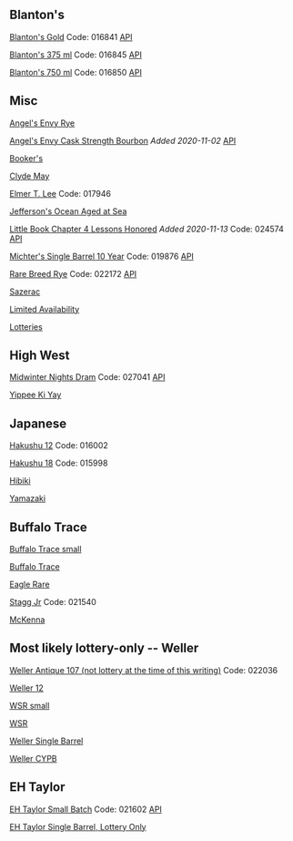 ## Blanton's

[Blanton's Gold](https://www.abc.virginia.gov/products/bourbon/blanton-gold-label?productSize=0) Code: 016841
[API](https://www.abc.virginia.gov/webapi/inventory/storeNearby?storeNumber=224&productCode=016841&mileRadius=999&storeCount=5&buffer=0)

[Blanton's 375 ml](https://www.abc.virginia.gov/products/bourbon/blantons-single-barrel-bourbon?productSize=0) Code: 016845
[API](https://www.abc.virginia.gov/webapi/inventory/storeNearby?storeNumber=224&productCode=016845&mileRadius=999&storeCount=5&buffer=0)

[Blanton's 750 ml](https://www.abc.virginia.gov/products/bourbon/blantons-single-barrel-bourbon?productSize=1) Code: 016850
[API](https://www.abc.virginia.gov/webapi/inventory/storeNearby?storeNumber=224&productCode=016850&mileRadius=999&storeCount=5&buffer=0)

## Misc

[Angel's Envy Rye](https://www.abc.virginia.gov/products/rye/angels-envy-rye-whiskey?productSize=0)

[Angel's Envy Cask Strength Bourbon](https://www.abc.virginia.gov/products/bourbon/angels-envy-cask-strength-bourbon?productSize=0) *Added 2020-11-02*  [API](https://www.abc.virginia.gov/webapi/inventory/storeNearby?storeNumber=224&productCode=016567&mileRadius=999&storeCount=5&buffer=0)

[Booker's](https://www.abc.virginia.gov/products/bourbon/bookers-bourbon?productSize=0)

[Clyde May](https://www.abc.virginia.gov/products/whiskey/clyde-mays-cask-strength-alabama-style-whiskey?productSize=0)

[Elmer T. Lee](https://www.abc.virginia.gov/products/bourbon/elmer-t-lee-bourbon?productSize=0) Code: 017946

[Jefferson's Ocean Aged at Sea](https://www.abc.virginia.gov/products/bourbon/jeffersons-ocean-aged-at-sea-cask-strength?productSize=0)

[Little Book Chapter 4 Lessons Honored](https://www.abc.virginia.gov/products/bourbon/little-book-chapter-4-lessons-honored?productSize=0) *Added 2020-11-13* Code: 024574
[API](https://www.abc.virginia.gov/webapi/inventory/storeNearby?storeNumber=224&productCode=024574&mileRadius=999&storeCount=5&buffer=0)

[Michter's Single Barrel 10 Year](https://www.abc.virginia.gov/products/bourbon/michters-single-barrel-10-yr-bourbon?productSize=0) Code: 019876
[API](https://www.abc.virginia.gov/webapi/inventory/storeNearby?storeNumber=224&productCode=019876&mileRadius=999&storeCount=5&buffer=0)

[Rare Breed Rye](https://www.abc.virginia.gov/products/rye/rare-breed-rye?productSize=0) Code: 022172
[API](https://www.abc.virginia.gov/webapi/inventory/storeNearby?storeNumber=224&productCode=022172&mileRadius=999&storeCount=5&buffer=0)

[Sazerac](https://www.abc.virginia.gov/products/rye/sazerac-rye-6-yr?productSize=0)

[Limited Availability](https://www.abc.virginia.gov/products/limited-availability)

[Lotteries](https://www.abc.virginia.gov/products/limited-availability/lottery)

## High West
[Midwinter Nights Dram](https://www.abc.virginia.gov/products/rye/high-west-a-midwinter-nights-dram?productSize=0) Code: 027041
[API](https://www.abc.virginia.gov/webapi/inventory/storeNearby?storeNumber=224&productCode=027041&mileRadius=999&storeCount=5&buffer=0)

[Yippee Ki Yay](https://www.abc.virginia.gov/products/rye/high-west-yippee-ki-yay-whiskey?productSize=0)

## Japanese
[Hakushu 12](https://www.abc.virginia.gov/products/whiskey/hakushu-12-year-japanese-whiskey?productSize=0) Code: 016002

[Hakushu 18](https://www.abc.virginia.gov/products/whiskey/hakushu-18-year-japanese-whiskey?productSize=0) Code: 015998

[Hibiki](https://www.abc.virginia.gov/products/whiskey/hibiki-harmony-whiskey?productSize=0)

[Yamazaki](https://www.abc.virginia.gov/products/whiskey/suntory-yamazaki-12-year-whisky?productSize=0)


## Buffalo Trace

[Buffalo Trace small](https://www.abc.virginia.gov/products/bourbon/buffalo-trace-bourbon?productSize=0)

[Buffalo Trace](https://www.abc.virginia.gov/products/bourbon/buffalo-trace-bourbon?productSize=1)

[Eagle Rare](https://www.abc.virginia.gov/products/bourbon/eagle-rare-10-year-bourbon?productSize=1)

[Stagg Jr](https://www.abc.virginia.gov/products/bourbon/stagg-jr?productSize=0) Code: 021540

[McKenna](https://www.abc.virginia.gov/products/bourbon/henry-mckenna-single-barrel-bourbon?productSize=0)


## Most likely lottery-only -- Weller

[Weller Antique 107 (not lottery at the time of this writing)](https://www.abc.virginia.gov/products/bourbon/old-weller-antique-107-bourbon?productSize=0) Code: 022036

[Weller 12](https://www.abc.virginia.gov/products/bourbon/weller-12-year-wheated-bourbon?productSize=0)

[WSR small](https://www.abc.virginia.gov/products/bourbon/wl-weller-special-reserve-bourbon?productSize=0)

[WSR](https://www.abc.virginia.gov/products/bourbon/wl-weller-special-reserve-bourbon?productSize=1)

[Weller Single Barrel](https://www.abc.virginia.gov/products/bourbon/weller-single-barrel?productSize=0)

[Weller CYPB](https://www.abc.virginia.gov/products/bourbon/weller-cypb-bourbon?productSize=0)


## EH Taylor
[EH Taylor Small Batch](https://www.abc.virginia.gov/products/bourbon/e-h-taylor-jr-small-batch-whiskey?productSize=0) Code: 021602
[API](https://www.abc.virginia.gov/webapi/inventory/storeNearby?storeNumber=224&productCode=021602&mileRadius=999&storeCount=5&buffer=0)


[EH Taylor Single Barrel, Lottery Only](https://www.abc.virginia.gov/products/bourbon/e-h-taylor-jr-single-barrel-bourbon?productSize=0)
